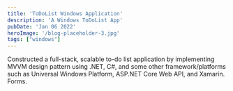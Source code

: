 ```yaml
---
title: 'ToDoList Windows Application'
description: 'A Windows ToDoList App'
pubDate: 'Jan 06 2022'
heroImage: '/blog-placeholder-3.jpg'
tags: ["windows"]
---
```


Constructed a full-stack, scalable to-do list application by implementing MVVM design pattern using .NET, C#, and some other framework/platforms such as Universal Windows Platform, ASP.NET Core Web API, and Xamarin. Forms.
